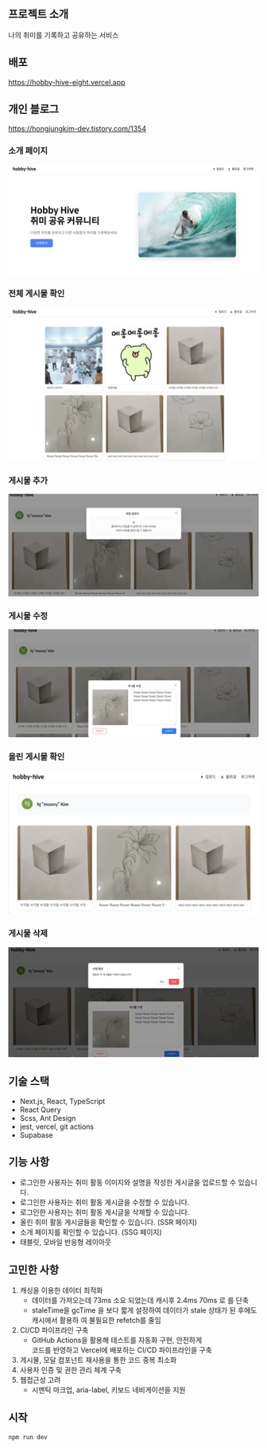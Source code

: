 ## 프로젝트 소개

나의 취미를 기록하고 공유하는 서비스

## 배포

https://hobby-hive-eight.vercel.app

## 개인 블로그

https://hongjungkim-dev.tistory.com/1354

### 소개 페이지

![alt text](image-7.png)

### 전체 게시물 확인

![alt text](image-6.png)

### 게시물 추가

![alt text](image-3.png)

### 게시물 수정

![alt text](image-4.png)

### 올린 게시물 확인

![alt text](image-2.png)

### 게시물 삭제

![alt text](image-5.png)

## 기술 스택

- Next.js, React, TypeScript
- React Query
- Scss, Ant Design
- jest, vercel, git actions
- Supabase

## 기능 사항

- 로그인한 사용자는 취미 활동 이미지와 설명을 작성한 게시글을 업로드할 수 있습니다.
- 로그인한 사용자는 취미 활동 게시글을 수정할 수 있습니다.
- 로그인한 사용자는 취미 활동 게시글을 삭제할 수 있습니다.
- 올린 취미 활동 게시글들을 확인할 수 있습니다. (SSR 페이지)
- 소개 페이지를 확인할 수 있습니다. (SSG 페이지)
- 태블릿, 모바일 반응형 레이아웃

## 고민한 사항

1. 캐싱을 이용한 데이터 최적화
   - 데이터를 가져오는데 73ms 소요 되었는데 캐시후 2.4ms 70ms 로 를 단축
   - staleTime을 gcTime 을 보다 짧게 설정하여 데이터가 stale 상태가 된 후에도
     캐시에서 활용하 여 불필요한 refetch를 줄임
2. CI/CD 파이프라인 구축
   - GitHub Actions을 활용해 테스트를 자동화 구현, 안전하게  
      코드를 반영하고 Vercel에 배포하는 CI/CD 파이프라인을 구축
3. 게시물, 모달 컴포넌트 재사용을 통한 코드 중복 최소화
4. 사용자 인증 및 권한 관리 체계 구축
5. 웹접근성 고려
   - 시멘틱 마크업, aria-label, 키보드 네비게이션을 지원

## 시작

```bash
npm run dev
```
